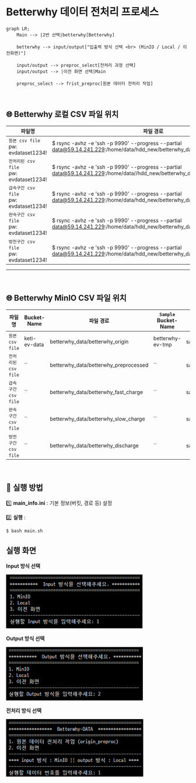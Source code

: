 # Betterwhy 데이터 전처리 프로세스

```mermaid
graph LR;
    Main --> |2번 선택|betterwhy[Betterwhy]
    
    betterwhy --> input/output["입출력 방식 선택 <br> (MinIO / Local / 이전화면)"] 

    input/output --> preproc_select[전처리 과정 선택]
    input/output --> |이전 화면 선택|Main

    preproc_select --> frist_preproc[원본 데이터 전처리 작업]
```

<br>

## 🌐 Betterwhy 로컬 CSV 파일 위치

| 파일명            | 파일 경로 | 
|-------------------|----------------------------------------------------------------------|
| `원본 csv file` <br>pw: evdataset1234!| $ rsync -avhz -e 'ssh -p 9990' --progress --partial data@59.14.241.229:/home/data/hdd_new/betterwhy_data/betterwhy_origin|
| `전처리된 csv file`<br>pw: evdataset1234!| $ rsync -avhz -e 'ssh -p 9990' --progress --partial data@59.14.241.229:/home/data//hdd_new/betterwhy_data/betterwhy_preproc|
| `급속구간 csv file`<br>pw: evdataset1234!| $ rsync -avhz -e 'ssh -p 9990' --progress --partial data@59.14.241.229:/home/data/hdd_new/betterwhy_data/betterwhy_fast_charge|
| `완속구간 csv file`<br>pw: evdataset1234!| $ rsync -avhz -e 'ssh -p 9990' --progress --partial data@59.14.241.229:/home/data/hdd_new/betterwhy_data/betterwhy_slow_charge|
| `방전구간 csv file`<br>pw: evdataset1234!|$ rsync -avhz -e 'ssh -p 9990' --progress --partial data@59.14.241.229:/home/data/hdd_new/betterwhy_data/betterwhy_discharge|
---

<br>

## 🌐 Betterwhy MinIO CSV 파일 위치

| 파일명             | Bucket-Name |파일 경로|`Sample` Bucket-Name|`Sameple` 파일 경로|
|--------------------|--------------------------------------------|-|-|-|
| `원본 csv file`    |keti-ev-data|betterwhy_data/betterwhy_origin|betterwhy-ev-tmp|sample/sample_origin|
| `전처리된 csv file`|``|betterwhy_data/betterwhy_preprocessed|``|sample/sample_preprocessed|
| `급속구간 csv file`|``|betterwhy_data/betterwhy_fast_charge|``|sample/sample_classify_section|
| `완속구간 csv file`|``|betterwhy_data/betterwhy_slow_charge|``|sample/sample_classify_section|
| `방전구간 csv file`|``|betterwhy_data/betterwhy_discharge|``|sample/sample_classify_section|

<br>

## 📌 실행 방법
1️⃣ **main_info.ini** : 기본 정보(버킷, 경로 등) 설정

2️⃣ **실행** : 
``` bash
$ bash main.sh
```
  
## 실행 화면
**Input 방식 선택**

![image](https://github.com/WO2IN/ev_assets/blob/main/input_image.png)

**Output 방식 선택**

![image](https://github.com/WO2IN/ev_assets/blob/main/output_image.png)

**전처리 방식 선택**

![image](https://github.com/WO2IN/ev_assets/blob/main/bw_main_image.png)
